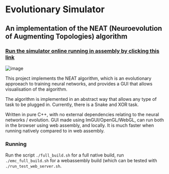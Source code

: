 # Evolutionary Simulator
## An implementation of the NEAT (Neuroevolution of Augmenting Topologies) algorithm 
### [Run the simulator online running in assembly by clicking this link](https://shahan.ca/EvolutionarySimulator/)


![image](https://user-images.githubusercontent.com/17485954/184552404-6c99ba69-5545-4a8b-9515-2ff747309405.png)



This project implements the NEAT algorithm, which is an evolutionary approeach to training neural networks, and provides a GUI that allows visualisation of the algorithm.

The algorithm is implemented in an abstract way that allows any type of task to be plugged in.
Currently, there is a Snake and XOR task.


Written in pure C++, with no external dependencies relating to the neural networks / evolution.
GUI made using ImGUI/OpenGL/WebGL, can run both in the browser using web assembly, and locally. It is much faster when running natively compared to in web assembly.



### Running

Run the script `./full_build.sh` for a full native build, run `./emc_full_build.sh` for a webassembly build (which can be tested with `./run_test_web_server.sh`.

<!-- ![image](https://user-images.githubusercontent.com/17485954/184552414-a5f3c04c-23a7-4d09-937a-49cc12e7f15d.png) -->
